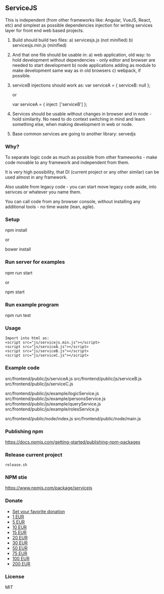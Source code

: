 
## ServiceJS

This is independent (from other frameworks like: Angular, VueJS, React, etc) and simplest as possible dependencies injection for writing services layer for front end web based projects.


1. Build should build two files:
    a) servicesjs.js (not minified)
    b) servicesjs.min.js (minified)

2. And that one file should be usable in:
    a) web application, old way: <script src="servicesjs.js"></script>
        to hold development without dependencies - only editor and browser are needed to start development
    b) node applications adding as module
        to make development same way as in old browsers
    c) webpack, if possible.

3. serviceB injections should work as:
    var serviceA = {
        serviceB: null
    };

    or

    var serviceA = {
        inject: ['serviceB']
    };

4. Services should be usable without changes in browser and in node - hold similarity.
   No need to do context switching in mind and learn something else, when making development in web or node.

5. Base common services are going to another library: servedjs

### Why?

To separate logic code as much as possible from other frameworks - make code movable to any framework and independent from them.

It is very high possibility, that DI (current project or any other similar) can be used almost in any framework.

Also usable from legacy code - you can start move legacy code aside, into serivces or whatever you name them.

You can call code from any browser console, without installing any additional tools - no time waste (lean, agile).

### Setup

npm install

or

bower install

### Run server for examples

npm run start

or

npm start

### Run example program

npm run test

### Usage

    Import into html as:
    <script src="js/servicejs.min.js"></script>
    <script src="js/serviceA.js"></script>
    <script src="js/serviceB.js"></script>
    <script src="js/serviceC.js"></script>

### Example code

src/frontend/public/js/serviceA.js
src/frontend/public/js/serviceB.js
src/frontend/public/js/serviceC.js

src/frontend/public/js/example/logicService.js
src/frontend/public/js/example/personsService.js
src/frontend/public/js/example/queryService.js
src/frontend/public/js/example/rolesService.js

src/frontend/public/node/index.js
src/frontend/public/node/main.js

### Publishing npm

https://docs.npmjs.com/getting-started/publishing-npm-packages

### Release current project

    release.sh

### NPM stie

https://www.npmjs.com/package/servicejs

### Donate

* [Set your favorite donation](https://www.paypal.me/imretabur "Donate any amount")
* [1 EUR](https://www.paypal.me/imretabur/1 "Donate 1 EUR")
* [5 EUR](https://www.paypal.me/imretabur/5 "Donate 5 EUR")
* [10 EUR](https://www.paypal.me/imretabur/10 "Donate 10 EUR")
* [15 EUR](https://www.paypal.me/imretabur/15 "Donate 15 EUR")
* [20 EUR](https://www.paypal.me/imretabur/20 "Donate 20 EUR")
* [30 EUR](https://www.paypal.me/imretabur/30 "Donate 30 EUR")
* [50 EUR](https://www.paypal.me/imretabur/50 "Donate 50 EUR")
* [75 EUR](https://www.paypal.me/imretabur/75 "Donate 75 EUR")
* [100 EUR](https://www.paypal.me/imretabur/100 "Donate 100 EUR")
* [200 EUR](https://www.paypal.me/imretabur/200 "Donate 200 EUR")

### License

MIT
